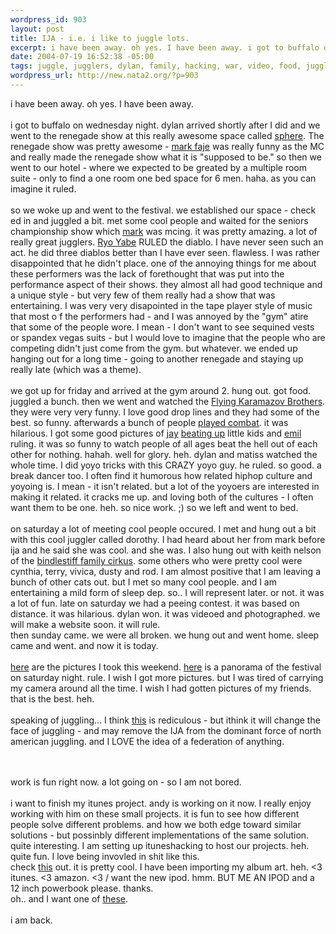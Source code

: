 ```yaml
--- 
wordpress_id: 903
layout: post
title: IJA - i.e. i like to juggle lots.
excerpt: i have been away. oh yes. I have been away. i got to buffalo on wednesday night. dylan arrived shortly after I did and we went to the renegade show at this really awesome space called sphere. The renegade show was  pretty awesome - mark faje was really funny as the MC and r...
date: 2004-07-19 16:52:38 -05:00
tags: juggle, jugglers, dylan, family, hacking, war, video, food, juggling, humor, music, matiss, ipod, festivals, yoyoing, itunes, ituneshacking
wordpress_url: http://new.nata2.org/?p=903
---
```

i have been away. oh yes. I have been away. <br/><br/>i got to buffalo on wednesday night. dylan arrived shortly after I did and we went to the renegade show at this really awesome space called <a href="http://www.spherebuffalo.com/">sphere</a>. The renegade show was  pretty awesome - <a href="http://www.geocities.com/marktheknife2003/photopage.html">mark faje</a> was really funny as the MC and really made the renegade show what it is "supposed to be." so then we went to our hotel - where we expected to be greated by a multiple room suite - only to find a one room one bed space for 6 men. haha. as you can imagine it ruled. <br/><br/>so we woke up and went to the festival. we established our space - check ed in and juggled a bit. met some cool people and waited for the seniors championship show which <a href="http://www.markhayward.net">mark</a> was mcing. it was pretty amazing. a lot of really great jugglers. <a href="http://sendai.cool.ne.jp/hogono/jugglin/jugglin.htm">Ryo Yabe</a> RULED the diablo. I have never seen such an act. he did three diablos better than I have ever seen. flawless. I was rather disappointed that he didn't place. one of the annoying things for me about these performers was the lack of forethought that was put into the performance aspect of their shows. they almost all had good technique and a unique style - but very few of them really had a show that was entertaining. I was very very disapointed in the tape player style of music that most o f the performers had - and I was annoyed by the "gym" atire that some of the people wore. I mean - I don't want to see sequined vests or spandex vegas suits - but I would love to imagine that the people who are competing didn't just come from the gym. but whatever. we ended up hanging out for a  long time - going to another renegade and staying up really late (which was a theme). <br/><br/>we got up for friday and arrived at the gym around 2. hung out. got food. juggled a bunch. then we went and watched the <a href="http://www.fkb.com/">Flying Karamazov Brothers</a>. they were very very funny. I love good drop lines and they had some of the best. so funny. afterwards a bunch of people <a href="http://nata2.info/?path=pictures%2Fjuggling%2Ffestivals%2F2004%3A07%3A18_ija&img=IMG_0806.jpg">played combat</a>. it was hilarious. I got some good pictures of <a href="http://www.juniorbirdman.com/jaygilligan/">jay</a> <a href="http://nata2.info/?path=pictures%2Fjuggling%2Ffestivals%2F2004%3A07%3A18_ija&img=IMG_0807.jpg">beating up</a> little kids and <a href="http://nata2.info/?path=pictures%2Fjuggling%2Ffestivals%2F2004%3A07%3A18_ija&img=IMG_0813.jpg">emil</a> ruling. it was so funny to watch people of all ages beat the hell out of each other for nothing. hahah. well for glory. heh. dylan and matiss watched the whole time. I did yoyo tricks with this CRAZY yoyo guy. he ruled. so good. a break dancer too. I often find it humorous how related hiphop culture and yoyoing is. I mean - it isn't related. but a lot of the yoyoers are interested in making it related. it cracks me up. and loving both of the cultures - I often want them to be one. heh. so nice work. ;) so we left and went to bed. <br/><br/>on saturday a lot of meeting cool people occured. I met and hung out a bit with this cool juggler called dorothy. I had heard about her from mark before ija and he said she was cool. and she was. I also hung out with keith nelson of the <a href="http://www.bindlestiff.org/">bindlestiff family cirkus</a>. some others who were pretty cool were cynthia, terry,  vivica, dusty and rod. I am almost positive that I am leaving a bunch of other cats out. but I met so many cool people. and I am entertaining a mild form of sleep dep. so.. I will represent later. or not. it was a lot of fun. late on saturday we had a peeing contest. it was based on distance. it was hilarious. dylan won. it was videoed and photographed. we will make a website soon. it will rule. <br/>then sunday came. we were all broken. we hung out and went home. sleep came and went. and now it is today. <br/><br/><a href="http://nata2.info/?path=pictures%2Fjuggling%2Ffestivals%2F2004%3A07%3A18_ija">here</a> are the pictures I took this weekend. <a href="http://nata2.info/pictures/juggling/festivals/2004%3A07%3A18_ija/ija_sat.jpg">here</a> is a panorama of the festival on saturday night. rule. I wish I got more pictures. but I was tired of carrying my camera around all the time. I wish I had gotten pictures of my friends. that is the best. heh. <br/><br/>
speaking of juggling...  I think <a href="http://thewjf.com/">this</a> is rediculous - but ithink it will change the face of juggling - and may remove the IJA from the dominant force of north american juggling. and I LOVE the idea of a federation of anything. 



<br/><br/>work is fun right now. a lot going on - so I am not bored. <br/><br/>i want to finish my itunes project. andy is working on it now. I really enjoy working with him on these small projects. it is fun to see how different people solve different problems. and how we both edge toward similar solutions - but possinbly different implementations of the same solution. quite interesting. I am setting up ituneshacking to host our projects. heh. quite fun. I love being invovled in shit like this. <br/><rb>check <a href="http://www.yvg.com/itunesartimporter.shtml">this</a> out. it is pretty cool. I have been importing my album art. heh. <3 itunes. <3 amazon. <3 / want the new ipod. hmm. BUT ME AN IPOD and a 12 inch powerbook please. thanks. <br/>oh.. and I want one of <a href="http://store4.yimg.com/I/thescooterworks_1795_13142558">these</a>.<br/><br/>i am back. 
